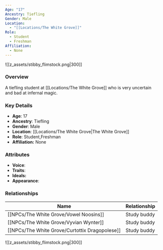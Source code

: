 ```yaml
---
Age: "17"
Ancestry: Tiefling
Gender: Male
Location:
  - "[[Locations/The White Grove]]"
Role:
  - Student
  - Freshman
Affiliation:
  - None
---
```


![[z_assets/stibby_flimstock.png|300]]

### Overview
A tiefling student at [[Locations/The White Grove]] who is very uncertain and bad at infernal magic.

### Key Details
- **Age**: 17
- **Ancestry**: Tiefling
- **Gender**: Male
- **Location**: [[Locations/The White Grove\|The White Grove]]
- **Role**: Student,Freshman
- **Affiliation:** None

### Attributes
- **Voice**: 
- **Traits**: 
- **Ideals:** 
- **Appearance**:

### Relationships

| Name                      | Relationship |
| ------------------------- | ------------ |
| [[NPCs/The White Grove/Vowel Noosins]]         | Study buddy  |
| [[NPCs/The White Grove/Vyvian Wynter]]         | Study buddy  |
| [[NPCs/The White Grove/Curtottix Dragopolese]] | Study buddy  |

![[z_assets/stibby_flimstock.png|300]]
